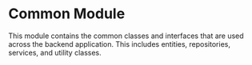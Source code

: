 # Common Module

This module contains the common classes and interfaces that are used across the backend application.
This includes entities, repositories, services, and utility classes.